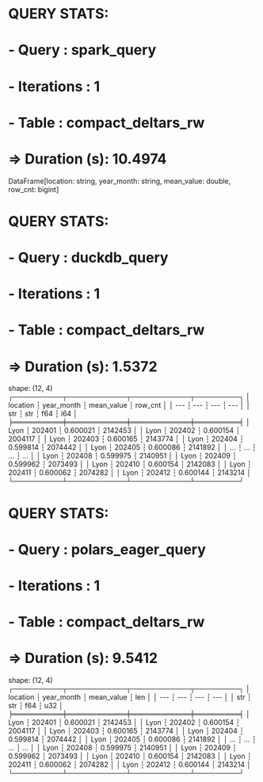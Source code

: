 # QUERY STATS:
# - Query        : spark_query
# - Iterations   : 1
# - Table        : compact_deltars_rw
# => Duration (s): 10.4974
DataFrame[location: string, year_month: string, mean_value: double, row_cnt: bigint]

# QUERY STATS:
# - Query        : duckdb_query
# - Iterations   : 1
# - Table        : compact_deltars_rw
# => Duration (s): 1.5372
shape: (12, 4)
┌──────────┬────────────┬────────────┬─────────┐
│ location ┆ year_month ┆ mean_value ┆ row_cnt │
│ ---      ┆ ---        ┆ ---        ┆ ---     │
│ str      ┆ str        ┆ f64        ┆ i64     │
╞══════════╪════════════╪════════════╪═════════╡
│ Lyon     ┆ 202401     ┆ 0.600021   ┆ 2142453 │
│ Lyon     ┆ 202402     ┆ 0.600154   ┆ 2004117 │
│ Lyon     ┆ 202403     ┆ 0.600165   ┆ 2143774 │
│ Lyon     ┆ 202404     ┆ 0.599814   ┆ 2074442 │
│ Lyon     ┆ 202405     ┆ 0.600086   ┆ 2141892 │
│ …        ┆ …          ┆ …          ┆ …       │
│ Lyon     ┆ 202408     ┆ 0.599975   ┆ 2140951 │
│ Lyon     ┆ 202409     ┆ 0.599962   ┆ 2073493 │
│ Lyon     ┆ 202410     ┆ 0.600154   ┆ 2142083 │
│ Lyon     ┆ 202411     ┆ 0.600062   ┆ 2074282 │
│ Lyon     ┆ 202412     ┆ 0.600144   ┆ 2143214 │
└──────────┴────────────┴────────────┴─────────┘

# QUERY STATS:
# - Query        : polars_eager_query
# - Iterations   : 1
# - Table        : compact_deltars_rw
# => Duration (s): 9.5412
shape: (12, 4)
┌──────────┬────────────┬────────────┬─────────┐
│ location ┆ year_month ┆ mean_value ┆ len     │
│ ---      ┆ ---        ┆ ---        ┆ ---     │
│ str      ┆ str        ┆ f64        ┆ u32     │
╞══════════╪════════════╪════════════╪═════════╡
│ Lyon     ┆ 202401     ┆ 0.600021   ┆ 2142453 │
│ Lyon     ┆ 202402     ┆ 0.600154   ┆ 2004117 │
│ Lyon     ┆ 202403     ┆ 0.600165   ┆ 2143774 │
│ Lyon     ┆ 202404     ┆ 0.599814   ┆ 2074442 │
│ Lyon     ┆ 202405     ┆ 0.600086   ┆ 2141892 │
│ …        ┆ …          ┆ …          ┆ …       │
│ Lyon     ┆ 202408     ┆ 0.599975   ┆ 2140951 │
│ Lyon     ┆ 202409     ┆ 0.599962   ┆ 2073493 │
│ Lyon     ┆ 202410     ┆ 0.600154   ┆ 2142083 │
│ Lyon     ┆ 202411     ┆ 0.600062   ┆ 2074282 │
│ Lyon     ┆ 202412     ┆ 0.600144   ┆ 2143214 │
└──────────┴────────────┴────────────┴─────────┘
